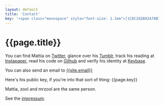 ```yaml
---
layout: default
title: 'Contact'
key: '<span class="monospace" style="font-size: 1.3em">[1CDC2EEB92A78B7A](https://keybase.io/zool/key.asc)</span>'
---
```


# {{page.title}}

You can find Mattia on [Twitter](https://twitter.com/__zool "My Twitter profile"),  glance over his [Tumblr](http://zoolnotes.tumblr.com/ "My Tumblr"), track his reading at [Instapaper](https://www.instapaper.com/p/__zool "My Instapaper account"), read his code on [Github](https://github.com/mrzool "My Github account") and verify his identity at [Keybase](https://keybase.io/zool "My Keybase account").

You can also send an email to [{{site.email}}](mailto:mattia.tezzele@gmail.com "Send me an email")

Here's his public key, if you're into that sort of thing: {{page.key}}

Mattia, zool and mrzool are the same person.

See the [impressum]({{site.url}}/impressum "Impressum page").
